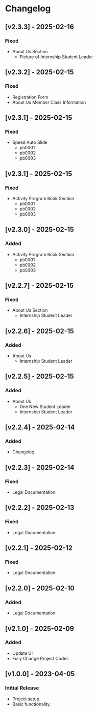 # Changelog

## [v2.3.3] - 2025-02-16
### Fixed
- About Us Section
  - Picture of Internship Student Leader

## [v2.3.2] - 2025-02-15
### Fixed
- Registration Form
- About Us Member Class Information

## [v2.3.1] - 2025-02-15
### Fixed
- Speed Auto Slide
  - pb0001
  - pb0002
  - pb0003

## [v2.3.1] - 2025-02-15
### Fixed
- Activity Program Book Section
  - pb0001
  - pb0002
  - pb0003


## [v2.3.0] - 2025-02-15
### Added
- Activity Program Book Section
  - pb0001
  - pb0002
  - pb0003


## [v2.2.7] - 2025-02-15
### Fixed
- About Us Section
  - Internship Student Leader

## [v2.2.6] - 2025-02-15
### Added
- About Us
  - Internship Student Leader

## [v2.2.5] - 2025-02-15
### Added
- About Us
  - One New Student Leader
  - Internship Student Leader

## [v2.2.4] - 2025-02-14
### Added
- Changelog

## [v2.2.3] - 2025-02-14
### Fixed
- Legal Documentation

## [v2.2.2] - 2025-02-13
### Fixed
- Legal Documentation

## [v2.2.1] - 2025-02-12
### Fixed
- Legal Documentation

## [v2.2.0] - 2025-02-10
### Added
- Legal Documentation

## [v2.1.0] - 2025-02-09
### Added
- Update UI
- Fully Change Project Codes

## [v1.0.0] - 2023-04-05
### Initial Release
- Project setup.
- Basic functionality.